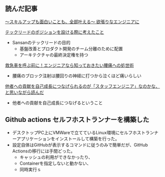 ## 読んだ記事
[〜スキルアップも面白いことも、全部叶える〜  欲張りなエンジニアに](https://iret.media/114955)

[テックリードのポジションを設ける際に考えたこと](https://buildersbox.corp-sansan.com/entry/2024/08/23/110000)
- Sansanのテックリードの目的
	- 基盤改善とプロダクト開発のチーム分離のために配置
	- アーキテクチャの最終決定権を持つ

[救急車を呼ぶ前に！エンジニアなら知っておきたい腰痛への処世術](https://iret.media/116382)
- 腰痛のブロック注射は腰回りの神経に打つから泣くほど痛いらしい

[他者への貢献を自己成長につなげられるのが「スタッフエンジニア」なのかな、と思いながら読んだ](https://qiita.com/e99h2121/items/a26db449c47ab39d1692)
- 他者への貢献を自己成長につなげるということ

## Github actions セルフホストランナーを構築した
- デスクトップPC上にVMWareで立てているLinux環境にセルフホストランナーアプリケーションをインストールして構築を行った。
- 設定自体はGitHubが表示するコマンドに従うのみで簡単だが、GitHub Actionsの移行には手間どった。
	- キャッシュの利用ができなかったり、
	- Containerを指定しないと動かない、
	- 同時実行ｓ